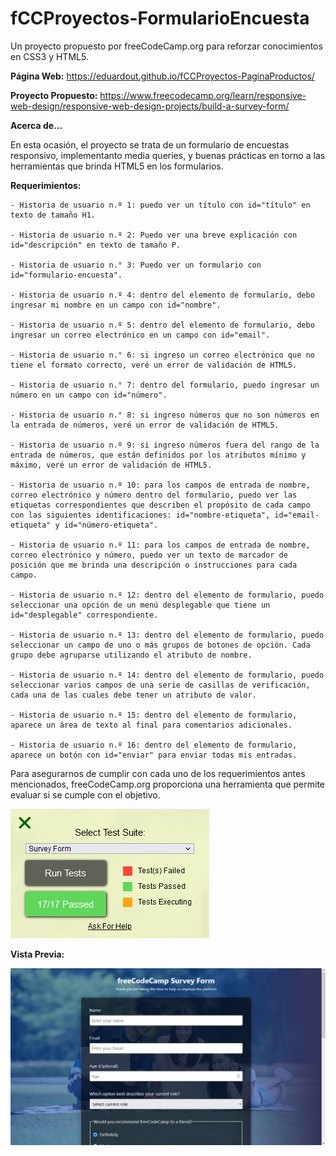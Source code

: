# fCCProyectos-FormularioEncuesta
Un proyecto propuesto por freeCodeCamp.org para reforzar conocimientos en CSS3 y HTML5. 

**Página Web:**
https://eduardout.github.io/fCCProyectos-PaginaProductos/

**Proyecto Propuesto:**
https://www.freecodecamp.org/learn/responsive-web-design/responsive-web-design-projects/build-a-survey-form/

**Acerca de...**

En esta ocasión, el proyecto se trata de un formulario de encuestas responsivo, implementanto media queries, y buenas prácticas en torno a 
las herramientas que brinda HTML5 en los formularios.

**Requerimientos:**

    - Historia de usuario n.º 1: puedo ver un título con id="título" en texto de tamaño H1.

    - Historia de usuario n.º 2: Puedo ver una breve explicación con id="descripción" en texto de tamaño P.

    - Historia de usuario n.° 3: Puedo ver un formulario con id="formulario-encuesta".

    - Historia de usuario n.º 4: dentro del elemento de formulario, debo ingresar mi nombre en un campo con id="nombre".

    - Historia de usuario n.º 5: dentro del elemento de formulario, debo ingresar un correo electrónico en un campo con id="email".

    - Historia de usuario n.° 6: si ingreso un correo electrónico que no tiene el formato correcto, veré un error de validación de HTML5.

    - Historia de usuario n.° 7: dentro del formulario, puedo ingresar un número en un campo con id="número".

    - Historia de usuario n.° 8: si ingreso números que no son números en la entrada de números, veré un error de validación de HTML5.

    - Historia de usuario n.º 9: si ingreso números fuera del rango de la entrada de números, que están definidos por los atributos mínimo y máximo, veré un error de validación de HTML5.

    - Historia de usuario n.º 10: para los campos de entrada de nombre, correo electrónico y número dentro del formulario, puedo ver las etiquetas correspondientes que describen el propósito de cada campo con las siguientes identificaciones: id="nombre-etiqueta", id="email-etiqueta" y id="número-etiqueta".

    - Historia de usuario n.º 11: para los campos de entrada de nombre, correo electrónico y número, puedo ver un texto de marcador de posición que me brinda una descripción o instrucciones para cada campo.

    - Historia de usuario n.º 12: dentro del elemento de formulario, puedo seleccionar una opción de un menú desplegable que tiene un id="desplegable" correspondiente.

    - Historia de usuario n.º 13: dentro del elemento de formulario, puedo seleccionar un campo de uno o más grupos de botones de opción. Cada grupo debe agruparse utilizando el atributo de nombre.

    - Historia de usuario n.º 14: dentro del elemento de formulario, puedo seleccionar varios campos de una serie de casillas de verificación, cada una de las cuales debe tener un atributo de valor.

    - Historia de usuario n.º 15: dentro del elemento de formulario, aparece un área de texto al final para comentarios adicionales.

    - Historia de usuario n.º 16: dentro del elemento de formulario, aparece un botón con id="enviar" para enviar todas mis entradas.
    
Para asegurarnos de cumplir con cada uno de los requerimientos antes mencionados, freeCodeCamp.org proporciona una herramienta que permite evaluar si se cumple con
el objetivo.

![Herramienta de Prueba de Requerimientos](https://raw.githubusercontent.com/EduardoUT/fCCProyectos-FormularioEncuesta/master/assets/img/readme/test.PNG)

**Vista Previa:**

![Vista Previa Formulario Encuesta](https://raw.githubusercontent.com/EduardoUT/fCCProyectos-FormularioEncuesta/master/assets/img/readme/Formulario_freeCodeCamp.PNG)
